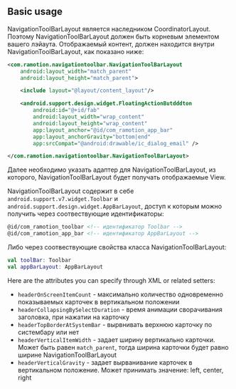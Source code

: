 ## Basic usage

NavigationToolBarLayout является наследником CoordinatorLayout. Поэтому NavigationToolBarLayout
должен быть корневым элементом вашего лэйаута. Отображаемый контент, должен находится внутри
NavigationToolBarLayout, как показано ниже:

```xml
<com.ramotion.navigationtoolbar.NavigationToolBarLayout
    android:layout_width="match_parent"
    android:layout_height="match_parent">

    <include layout="@layout/content_layout"/>

    <android.support.design.widget.FloatingActionButdddton
        android:id="@+id/fab"
        android:layout_width="wrap_content"
        android:layout_height="wrap_content"
        app:layout_anchor="@id/com_ramotion_app_bar"
        app:layout_anchorGravity="bottom|end"
        app:srcCompat="@android:drawable/ic_dialog_email" />

</com.ramotion.navigationtoolbar.NavigationToolBarLayout>
```

Далее необходимо указать адаптер для NavigationToolBarLayout, из которого,
NavigationToolBarLayout будет получать отображаемые View.

NavigationToolBarLayout содержит в себе `android.support.v7.widget.Toolbar` и
`android.support.design.widget.AppBarLayout`, доступ к которым можно получить через
соотвествующие идентификаторы:
``` xml
@id/com_ramotion_toolbar <!-- идентификатор Toolbar -->
@id/com_ramotion_app_bar <!-- идентификатор AppBarLayout -->
```
Либо через соотвествующие свойства класса NavigationToolBarLayout:
```kotlin
val toolBar: Toolbar
val appBarLayout: AppBarLayout
```

Here are the attributes you can specify through XML or related setters:
* `headerOnScreenItemCount` - максимально количество одновременно показываемых карточек в вертикальном положении
* `headerCollapsingBySelectDuration` - время анимации сворачивания заголовка, при нажатии на карточку
* `headerTopBorderAtSystemBar` - вырвнивать верхнюю карточку по систембару или нет
* `headerVerticalItemWidth` - задает ширину вертикально карточки. Может быть равен `match_parent`, тогда ширина карточки будет равно ширине NavigationToolBarLayout
* `headerVerticalGravity` - задает вырванивание карточек в вертикальном положение. Может принимать значение: left, center, right